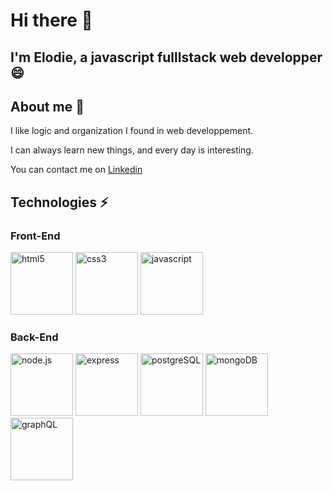 # Hi there 👋

##  I'm Elodie, a javascript fulllstack web developper 😄

## About me  💬
I like logic and organization I found in web developpement.

I can always learn new things, and every day is interesting.

You can contact me on 
<a href="https://www.linkedin.com/in/elodie-faivre-15b33968/" > Linkedin </a>


## Technologies ⚡

### Front-End
<div>
<img src="https://cdn.pixabay.com/photo/2017/08/05/11/16/logo-2582748_960_720.png" alt="html5" height=100>
<img src="https://cdn.pixabay.com/photo/2017/08/05/11/16/logo-2582747_960_720.png" alt="css3" height=100>
<img src="https://cdn.pixabay.com/photo/2015/04/23/17/41/javascript-736400_960_720.png" alt="javascript" height=100>
</div>


### Back-End
<img src="https://cdn.pixabay.com/photo/2015/04/23/17/41/node-js-736399_960_720.png" alt="node.js" height=100>
<img alt="express" height=100>
<img alt="postgreSQL" height=100>
<img  alt="mongoDB" height=100>
<img  alt="graphQL" height=100>

<!--
**ElodieFaivre/ElodieFaivre** is a ✨ _special_ ✨ repository because its `README.md` (this file) appears on your GitHub profile.

Here are some ideas to get you started:

- 🔭 I’m currently working on ...
- 🌱 I’m currently learning ...
- 👯 I’m looking to collaborate on ...
- 🤔 I’m looking for help with ...
- 💬 Ask me about ...
- 📫 How to reach me: ...
- 😄 Pronouns: ...
- ⚡ Fun fact: ...
-->
